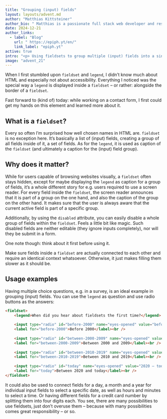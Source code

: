 ```yaml
---
title: "Grouping (input) fields"
layout: layouts/advent.md
author: "Matthias Kittsteiner"
author_bio: " Matthias is a passionate full stack web developer and responsible for the technical aspects on more than 1.000 websites, including performance, reliability, accessibility and functionality. That’s why he is very interested in many things around the web, and has a big focus on building inclusive web applications and websites."
date: 2024-12-21
author_links:
  - label: "Blog"
    url: " https://epiph.yt/en/"
    link_label: "epiph.yt"
active: true
intro: "<p> Using fieldsets to group multiple (input) fields into a single one can be an ideal way to provide context to otherwise lonely fields inside a form, enhancing the accessibility of using them.</p>"
image: "advent_21"
---
```

<!-- MM: Thanks for the post. I like it but it lacks 2 things:
1. What's the actual outcome for screen reader users in detail? What does the software announce and when? Only when I enter the group or with every option? If with every option, how and when?
2. When exactly mustn't I use them and why.
-->

When I first stumbled upon `fieldset` and `legend`, I didn’t know much about HTML and especially not about accessibility. Everything I noticed was the special way a `legend` is displayed inside a `fieldset` – or rather: alongside the border of a `fieldset`. 
<!-- MM: If you want to, we could display a simple fieldset example here so that everyone knows what you're talking about.
edit: Or even better, put it in the What is a `fieldset` section. -->
Fast forward to (kind of) today: while working on a contact form, I first could get my hands on this element and learned more about it.

## What is a `fieldset`?

Every so often I’m surprised how well chosen names in HTML are. `fieldset` is no exception here. It’s basically a list of (input) fields, creating a group of all fields inside of it, a set of fields. As for the `legend`, it is used as caption of the `fieldset` (and ultimately a caption for the (input) field group).
<!-- MM: Why (input) in parentheses? What are the other fields? Is the a better term to describe all of them? Like "form elements" maybe? -->
<!-- MM: The fieldset is the group!? -->

## Why does it matter?

While for users capable of browsing websites visually, a `fieldset` often stays hidden, except for maybe displaying the `legend` as caption for a group of fields, it’s a whole different story for e.g. users required to use a screen reader. For every field inside the `fieldset`, the screen reader announces that it is part of a group on the one hand, and also the caption of the group on the other hand. It makes sure that the user is always aware that the current active field is part of a specific group.
<!-- MM: There are also non-blind scren reader users. -->
<!-- MM: How's the fieldset hidden? It's super prominent. The border, padding, placement, etc. of the legend. I'd rephrase this and highlight both benefits, the visual and semantic grouping. -->
<!-- MM: Please don't use the on one hand on the other hand phrasing. It makes it sound like the arguments are in opposition. -->
Additionally, by using the `disabled` attribute, you can easily disable a whole group of fields within the `fieldset`. Feels a little bit like magic. Such disabled fields are neither editable (they ignore inputs completely), nor will they be submit in a form.
<!-- MM: Just checking: Have you tested this with different screen reader/browser pairings? -->
One note though: think about it first before using it. 
<!-- MM: I mean, yeah, that's generally a good advice. ;) -->
Make sure fields inside a `fieldset` are actually connected to each other and require an identical context whatsoever. Otherwise, it just makes filling them slower as it should be.
<!-- MM: Would you recommend to always put first and last name in a group? They are connected to each other. -->
<!-- MM: What does a field qualify to "require an identical context"? -->
<!-- MM: Is slower really the right term you want to use here? Please explain how fieldsets make it _slower_- -->
## Usage examples

Having multiple choice questions, e.g. in a survey, is an ideal example in grouping (input) fields. You can use the `legend` as question and use radio buttons as the answers:

```html
<fieldset>
	<legend>When did you hear about fieldsets the first time?</legend>
	
	<input type="radio" id="before-2000" name="eyes-opened" value="before 2000" />
	<label for="before-2000">Before 2000</label><br />
	
	<input type="radio" id="between-2000-2009" name="eyes-opened" value="2000 – 2009" />
	<label for="between-2000-2009">Between 2000 and 2009</label><br />
	
	<input type="radio" id="between-2010-2019" name="eyes-opened" value="2010 – 2019" />
	<label for="between-2010-2019">Between 2010 and 2019</label><br />
	
	<input type="radio" id="today" name="eyes-opened" value="2020 – today" />
	<label for="today">Between 2020 and today</label><br />
</fieldset>
```     

It could also be used to connect fields for a day, a month and a year for individual input fields to select a specific date, as well as hours and minutes to select a time. Or having different fields for a credit card number by splitting them into four digits each. You see, there are many possibilities to use fieldsets, just don’t overuse them – because with many possibilities comes great responsibility – or so.
<!-- MM: How do I know if I'm overusing? -->
